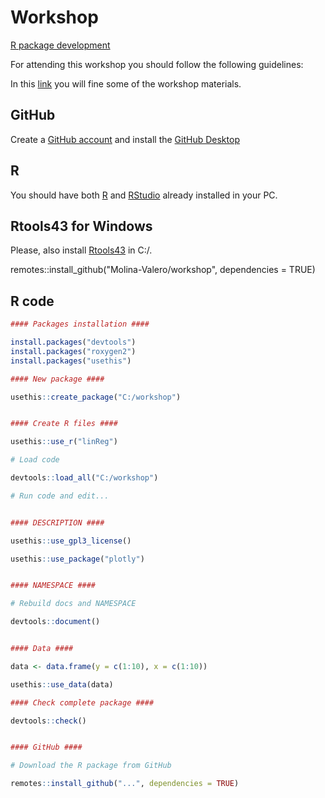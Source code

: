 # Workshop
[R package development](https://cran.r-project.org/doc/manuals/R-exts.html#Creating-R-packages)

For attending this workshop you should follow the following guidelines:

In this [link](https://posit.cloud/content/7829468) you will fine some of the workshop materials.

## GitHub

Create a [GitHub account](https://docs.github.com/en/get-started/start-your-journey/creating-an-account-on-github) and install the [GitHub Desktop](https://desktop.github.com/)

## R

You should have both [R](https://cran.r-project.org/) and [RStudio](https://posit.co/download/rstudio-desktop/) already installed in your PC.

## Rtools43 for Windows

Please, also install [Rtools43](https://cran.r-project.org/bin/windows/Rtools/rtools43/rtools.html) in C:/.

remotes::install_github("Molina-Valero/workshop", dependencies = TRUE)

## R code

```r
#### Packages installation ####

install.packages("devtools")
install.packages("roxygen2")
install.packages("usethis")

#### New package ####

usethis::create_package("C:/workshop")


#### Create R files ####

usethis::use_r("linReg")

# Load code

devtools::load_all("C:/workshop")

# Run code and edit...


#### DESCRIPTION ####

usethis::use_gpl3_license()

usethis::use_package("plotly")


#### NAMESPACE ####

# Rebuild docs and NAMESPACE

devtools::document()


#### Data ####

data <- data.frame(y = c(1:10), x = c(1:10))

usethis::use_data(data)

#### Check complete package ####

devtools::check()


#### GitHub ####

# Download the R package from GitHub

remotes::install_github("...", dependencies = TRUE)
````
